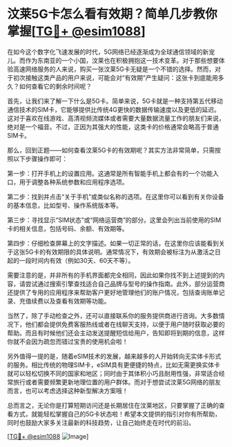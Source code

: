 # 汶莱5G卡怎么看有效期？简单几步教你掌握[[TG💪+ @esim1088](https://t.me/s/esim1088)]

在如今这个数字化飞速发展的时代，5G网络已经逐渐成为全球通信领域的新宠儿。而作为东南亚的一个小国，汶莱也在积极拥抱这一技术变革。对于那些想要体验高速网络服务的人来说，购买一张汶莱5G卡无疑是一个不错的选择。然而，对于初次接触这类产品的用户来说，可能会对“有效期”产生疑问：这张卡到底能用多久？如何查看它的剩余时间呢？

首先，让我们来了解一下什么是5G卡。简单来说，5G卡就是一种支持第五代移动通信技术的SIM卡，它能够提供比传统4G更快的数据传输速度以及更低的延迟。这对于喜欢在线游戏、高清视频流媒体或者需要大量数据流量工作的朋友们来说，绝对是一个福音。不过，正因为其强大的性能，这类卡的价格通常会略高于普通SIM卡。

那么，回到正题——如何查看汶莱5G卡的有效期呢？其实方法非常简单，只需按照以下步骤操作即可：

第一步：打开手机上的设置应用。这通常是所有智能手机上都会有的一个功能入口，用于调整各种系统参数和应用程序选项。

第二步：找到并点击“关于手机”或类似名称的选项。在这里你可以看到有关你设备的基本信息，比如型号、操作系统版本等。

第三步：寻找显示“SIM状态”或“网络运营商”的部分。这里会列出当前使用的SIM卡的相关信息，包括号码、余额、有效期等。

第四步：仔细检查屏幕上的文字描述。如果一切正常的话，在这里你应该能看到关于这张5G卡的有效期限的具体说明。通常情况下，有效期会被标注为从激活之日起的一段时间内有效（例如30天、60天不等）。

需要注意的是，并非所有的手机界面都完全相同，因此如果你找不到上述提到的内容，请尝试通过搜索引擎查找适合自己品牌与型号的操作指南。此外，部分运营商还提供了专用的应用程序来帮助客户更好地管理他们的账户情况，包括查询账单记录、充值续费以及查看有效期等功能。

当然了，除了手动检查之外，还可以直接联系你的服务提供商进行咨询。大多数情况下，他们都会提供免费客服热线或者在线聊天支持，以便于用户随时获取必要的帮助。而且有时候他们还会主动发送提醒短信给用户，告知即将到期的信息，这样你就不会因为疏忽而错过宝贵的使用机会啦！

另外值得一提的是，随着eSIM技术的发展，越来越多的人开始转向无实体卡形式的服务。相比传统的物理SIM卡，eSIM具有更便捷的特点，比如无需更换实体卡就可以轻松切换不同的国家和地区；同时由于其体积小巧且耐用性强，非常适合经常旅行或者需要频繁更新地理位置的用户群体。而对于想尝试汶莱5G网络的朋友而言，也可以考虑选择这种新型解决方案哦！

总而言之，无论你是打算短期访问还是长期居住在汶莱地区，只要掌握了正确的查看方式，就能轻松掌握自己的5G卡状态啦！希望本文提供的指引对你有所帮助，同时也鼓励大家多关注最新的科技趋势，让自己始终走在时代的前沿。

[[TG💪+ @esim1088](https://t.me/s/esim1088) ![Image](https://i.postimg.cc/4NQfJmqS/Snipaste-2025-05-13-00-14-12.png)]